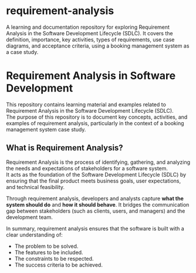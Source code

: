 # requirement-analysis
A learning and documentation repository for exploring Requirement Analysis in the Software Development Lifecycle (SDLC). It covers the definition, importance, key activities, types of requirements, use case diagrams, and acceptance criteria, using a booking management system as a case study.
# Requirement Analysis in Software Development

This repository contains learning material and examples related to Requirement Analysis in the Software Development Lifecycle (SDLC).  
The purpose of this repository is to document key concepts, activities, and examples of requirement analysis, particularly in the context of a booking management system case study.
## What is Requirement Analysis?

Requirement Analysis is the process of identifying, gathering, and analyzing the needs and expectations of stakeholders for a software system.  
It acts as the foundation of the Software Development Lifecycle (SDLC) by ensuring that the final product meets business goals, user expectations, and technical feasibility.

Through requirement analysis, developers and analysts capture **what the system should do** and **how it should behave**. It bridges the communication gap between stakeholders (such as clients, users, and managers) and the development team.

In summary, requirement analysis ensures that the software is built with a clear understanding of:
- The problem to be solved.
- The features to be included.
- The constraints to be respected.
- The success criteria to be achieved.
